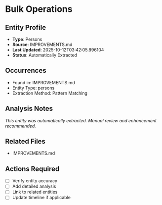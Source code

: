 # Bulk Operations

## Entity Profile
- **Type**: Persons
- **Source**: IMPROVEMENTS.md
- **Last Updated**: 2025-10-12T03:42:05.896104
- **Status**: Automatically Extracted

## Occurrences
- Found in: IMPROVEMENTS.md
- Entity Type: persons
- Extraction Method: Pattern Matching

## Analysis Notes
*This entity was automatically extracted. Manual review and enhancement recommended.*

## Related Files
- IMPROVEMENTS.md

## Actions Required
- [ ] Verify entity accuracy
- [ ] Add detailed analysis
- [ ] Link to related entities
- [ ] Update timeline if applicable
